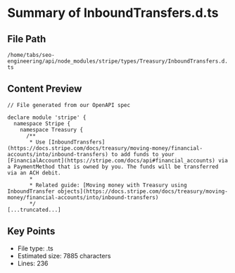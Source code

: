 # Summary of InboundTransfers.d.ts
  
## File Path
`/home/tabs/seo-engineering/api/node_modules/stripe/types/Treasury/InboundTransfers.d.ts`

## Content Preview
```
// File generated from our OpenAPI spec

declare module 'stripe' {
  namespace Stripe {
    namespace Treasury {
      /**
       * Use [InboundTransfers](https://docs.stripe.com/docs/treasury/moving-money/financial-accounts/into/inbound-transfers) to add funds to your [FinancialAccount](https://stripe.com/docs/api#financial_accounts) via a PaymentMethod that is owned by you. The funds will be transferred via an ACH debit.
       *
       * Related guide: [Moving money with Treasury using InboundTransfer objects](https://docs.stripe.com/docs/treasury/moving-money/financial-accounts/into/inbound-transfers)
       */
[...truncated...]
```

## Key Points
- File type: .ts
- Estimated size: 7885 characters
- Lines: 236
